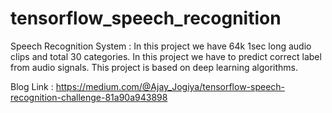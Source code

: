# tensorflow_speech_recognition
Speech Recognition System : In this project we have 64k 1sec long audio clips and total 30 categories. In this project we have to predict correct label from audio signals.  This project is based on deep learning algorithms.

Blog Link : https://medium.com/@Ajay_Jogiya/tensorflow-speech-recognition-challenge-81a90a943898
